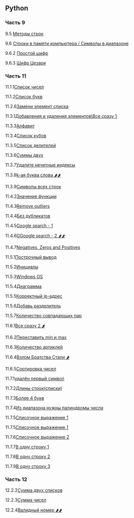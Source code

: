 ## Python

### Часть 9

9.5 [Методы строк](9.5.3.1)

9.6 [Строки в памяти компьютера / Символы в диапазоне](9.6)

9.6.2 [Простой шифр](9.6.2)

9.6.3 [Шифр Цезаря](9.6.3)

### Часть 11

11.1.1[Список чисел](11.1.1)

11.1.2[Список букв](11.1.2)

11.2.6[Замени элемент списка](11.2.6)

11.3.1[Добавления и удаления элементов\Все сразу 1](11.3.1)

11.3.3[Алфавит](11.3.3)

11.3.4[Список кубов](11.3.4)

11.3.5[Список делителей](11.3.5)

11.3.6[Суммы двух](11.3.6)

11.3.7[Удалите нечетные индексы](11.3.7)

11.3.8[k-ая буква слова 🌶️🌶️](11.3.8)

11.3.9[Символы всех строк](11.3.9)

11.4.2[Значение функции](11.4.2)

11.4.3[Remove outliers](11.4.3)

11.4.4[Без дубликатов](11.4.4)

11.4.5[Google search - 1](11.4.5)

11.4.6[GGoogle search - 2 🌶️🌶️](11.4.6)

11.4.7[Negatives, Zeros and Positives](11.4.7)

11.5.1[Построчный вывод](11.5.1)

11.5.2[Инициалы](11.5.2)

11.5.3[Windows OS](11.5.3)

11.5.4[Диаграмма](11.5.4)

11.5.5[Корректный ip-адрес](11.5.5)

11.5.6[Добавь разделитель](11.5.6)

11.5.7[Количество совпадающих пар](11.5.7)

11.6.1[Все сразу 2 🌶️](11.6.1)

11.6.2[Переставить min и max](11.6.2)

11.6.3[Количество артиклей](11.6.3)

11.6.4[Взлом Братства Стали 🌶️](11.6.4)

11.6.5[Сортировка чисел](11.6.5)

11.7.1[удалён первый символ](11.7.1)

11.7.2[Длины строк(списки)](11.7.2)

11.7.3[Более 4 букв](11.7.3)

11.7.4[Из диапазона нужны палиндромы числа](11.7.4)

11.7.5[Списочное выражение 1](11.7.5)

11.7.5[Списочное выражение 1](11.7.5)

11.7.6[Списочное выражение 2](11.7.6)

11.7.7[В одну строку 1](11.7.7)

11.7.8[В одну строку 2](11.7.8)

11.7.9[В одну строку 3](11.7.9)

### Часть 12

12.2.2[Сумма двух списков](12.2.2)

12.2.3[Сумма чисел](12.2.3)

12.2.4[Валидный номер 🌶️🌶️](12.2.4)
